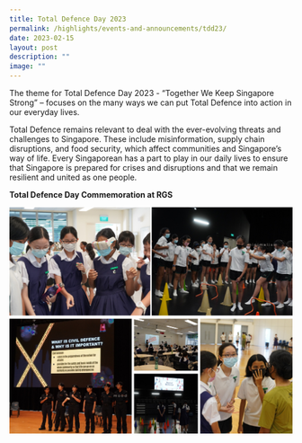 ```yaml
---
title: Total Defence Day 2023
permalink: /highlights/events-and-announcements/tdd23/
date: 2023-02-15
layout: post
description: ""
image: ""
---
```

The theme for Total Defence Day 2023 - “Together We Keep Singapore Strong” – focuses on the many ways we can put Total Defence into action in our everyday lives. 

Total Defence remains relevant to deal with the ever-evolving threats and challenges to Singapore. These include misinformation, supply chain disruptions, and food security, which affect communities and Singapore’s way of life. Every Singaporean has a part to play in our daily lives to ensure that Singapore is prepared for crises and disruptions and that we remain resilient and united as one people.

**Total Defence Day Commemoration at RGS**

![](/images/tdd2023.jpg)
